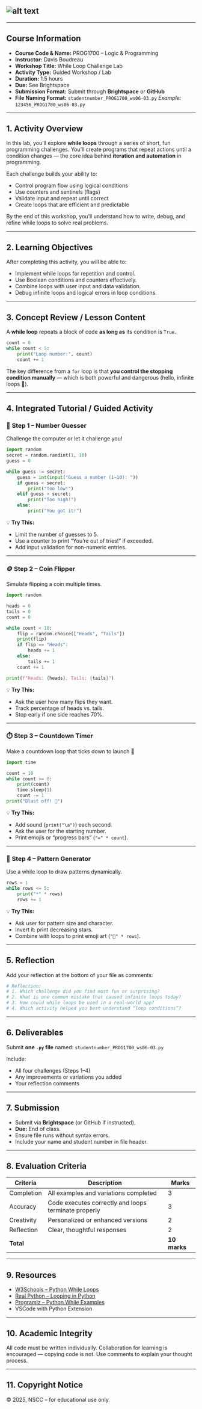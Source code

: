 ## ![alt text](image.png)

---

## **Course Information**

* **Course Code & Name:** PROG1700 – Logic & Programming
* **Instructor:** Davis Boudreau
* **Workshop Title:** While Loop Challenge Lab
* **Activity Type:** Guided Workshop / Lab
* **Duration:** 1.5 hours
* **Due:** See Brightspace
* **Submission Format:**
  Submit through **Brightspace** or **GitHub**
* **File Naming Format:**
  `studentnumber_PROG1700_ws06-03.py`
  *Example:* `123456_PROG1700_ws06-03.py`

---

## **1. Activity Overview**

In this lab, you’ll explore **while loops** through a series of short, fun programming challenges.
You’ll create programs that repeat actions until a condition changes — the core idea behind **iteration and automation** in programming.

Each challenge builds your ability to:

* Control program flow using logical conditions
* Use counters and sentinels (flags)
* Validate input and repeat until correct
* Create loops that are efficient and predictable

By the end of this workshop, you’ll understand how to write, debug, and refine while loops to solve real problems.

---

## **2. Learning Objectives**

After completing this activity, you will be able to:

* Implement while loops for repetition and control.
* Use Boolean conditions and counters effectively.
* Combine loops with user input and data validation.
* Debug infinite loops and logical errors in loop conditions.

---

## **3. Concept Review / Lesson Content**

A **while loop** repeats a block of code **as long as** its condition is `True`.

```python
count = 0
while count < 5:
    print("Loop number:", count)
    count += 1
```

The key difference from a `for` loop is that **you control the stopping condition manually** — which is both powerful and dangerous (hello, infinite loops 👀).

---

## **4. Integrated Tutorial / Guided Activity**

### 🎯 **Step 1 – Number Guesser**

Challenge the computer or let it challenge you!

```python
import random
secret = random.randint(1, 10)
guess = 0

while guess != secret:
    guess = int(input("Guess a number (1–10): "))
    if guess < secret:
        print("Too low!")
    elif guess > secret:
        print("Too high!")
    else:
        print("You got it!")
```

💡 **Try This:**

* Limit the number of guesses to 5.
* Use a counter to print “You’re out of tries!” if exceeded.
* Add input validation for non-numeric entries.

---

### 🪙 **Step 2 – Coin Flipper**

Simulate flipping a coin multiple times.

```python
import random

heads = 0
tails = 0
count = 0

while count < 10:
    flip = random.choice(["Heads", "Tails"])
    print(flip)
    if flip == "Heads":
        heads += 1
    else:
        tails += 1
    count += 1

print(f"Heads: {heads}, Tails: {tails}")
```

💡 **Try This:**

* Ask the user how many flips they want.
* Track percentage of heads vs. tails.
* Stop early if one side reaches 70%.

---

### ⏱️ **Step 3 – Countdown Timer**

Make a countdown loop that ticks down to launch 🚀

```python
import time

count = 10
while count >= 0:
    print(count)
    time.sleep(1)
    count -= 1
print("Blast off! 🚀")
```

💡 **Try This:**

* Add sound (`print("\a")`) each second.
* Ask the user for the starting number.
* Print emojis or “progress bars” (`"=" * count`).

---

### 🎨 **Step 4 – Pattern Generator**

Use a while loop to draw patterns dynamically.

```python
rows = 1
while rows <= 5:
    print("*" * rows)
    rows += 1
```

💡 **Try This:**

* Ask user for pattern size and character.
* Invert it: print decreasing stars.
* Combine with loops to print emoji art (`"💫" * rows`).

---

## **5. Reflection**

Add your reflection at the bottom of your file as comments:

```python
# Reflection:
# 1. Which challenge did you find most fun or surprising?
# 2. What is one common mistake that caused infinite loops today?
# 3. How could while loops be used in a real-world app?
# 4. Which activity helped you best understand “loop conditions”?
```

---

## **6. Deliverables**

Submit **one `.py` file** named:
`studentnumber_PROG1700_ws06-03.py`

Include:

* All four challenges (Steps 1–4)
* Any improvements or variations you added
* Your reflection comments

---

## **7. Submission**

* Submit via **Brightspace** (or GitHub if instructed).
* **Due:** End of class.
* Ensure file runs without syntax errors.
* Include your name and student number in file header.

---

## **8. Evaluation Criteria**

| Criteria   | Description                                          | Marks        |
| ---------- | ---------------------------------------------------- | ------------ |
| Completion | All examples and variations completed                | 3            |
| Accuracy   | Code executes correctly and loops terminate properly | 3            |
| Creativity | Personalized or enhanced versions                    | 2            |
| Reflection | Clear, thoughtful responses                          | 2            |
| **Total**  |                                                      | **10 marks** |

---

## **9. Resources**

* [W3Schools – Python While Loops](https://www.w3schools.com/python/python_while_loops.asp)
* [Real Python – Looping in Python](https://realpython.com/python-while-loop/)
* [Programiz – Python While Examples](https://www.programiz.com/python-programming/while-loop)
* VSCode with Python Extension

---

## **10. Academic Integrity**

All code must be written individually.
Collaboration for learning is encouraged — copying code is not.
Use comments to explain your thought process.

---

## **11. Copyright Notice**

© 2025, NSCC – for educational use only.
